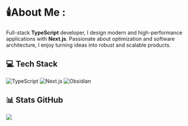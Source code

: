 # 🕯️About Me :

Full-stack **TypeScript** developer, I design modern and high-performance applications with **Next.js**. Passionate about optimization and software architecture, I enjoy turning ideas into robust and scalable products.

## 💻 Tech Stack

![TypeScript](https://img.shields.io/badge/TypeScript-%23007ACC.svg?style=for-the-badge&logo=typescript&logoColor=white)
![Next.js](https://img.shields.io/badge/Next.js-000000.svg?style=for-the-badge&logo=next.js&logoColor=white)
![Obsidian](https://img.shields.io/badge/Obsidian-%23483699.svg?style=for-the-badge&logo=obsidian&logoColor=white)

## 📊 Stats GitHub

![](https://github-readme-stats.vercel.app/api/top-langs/?username=Coyls&theme=dark&hide_border=true&include_all_commits=true&count_private=true&layout=compact)



